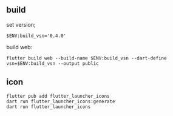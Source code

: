 ## build

set version;

```
$ENV:build_vsn='0.4.0'
```

build web:

```
flutter build web --build-name $ENV:build_vsn --dart-define vsn=$ENV:build_vsn --output public
```

## icon 

```
flutter pub add flutter_launcher_icons
dart run flutter_launcher_icons:generate
dart run flutter_launcher_icons
```
